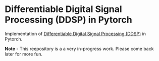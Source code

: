 # Differentiable Digital Signal Processing (DDSP) in Pytorch

Implementation of [Differentiable Digital Signal Processing (DDSP)](https://storage.googleapis.com/ddsp/index.html) in Pytorch.

**Note** - This reepository is a a very in-progress work. Please come back later for more fun.

